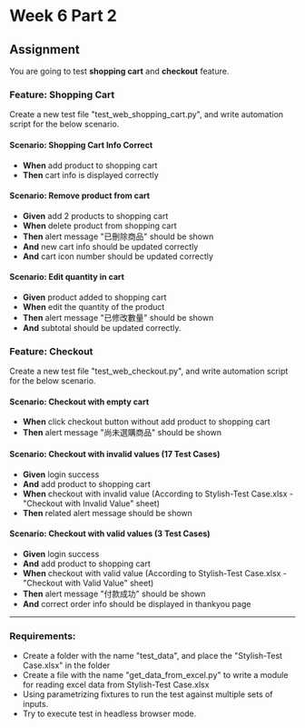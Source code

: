 # Week 6 Part 2

## Assignment
You are going to test **shopping cart** and **checkout** feature.

### Feature: Shopping Cart
Create a new test file "test_web_shopping_cart.py", and write automation script for the below scenario.

#### Scenario: Shopping Cart Info Correct
- **When** add product to shopping cart
- **Then** cart info is displayed correctly

#### Scenario: Remove product from cart
- **Given** add 2 products to shopping cart 
- **When** delete product from shopping cart
- **Then** alert message "已刪除商品" should be shown
- **And** new cart info should be updated correctly
- **And** cart icon number should be updated correctly

#### Scenario: Edit quantity in cart
- **Given** product added to shopping cart
- **When** edit the quantity of the product 
- **Then** alert message "已修改數量" should be shown
- **And** subtotal should be updated correctly.


### Feature: Checkout
Create a new test file "test_web_checkout.py", and write automation script for the below scenario.

#### Scenario: Checkout with empty cart
- **When** click checkout button without add product to shopping cart
- **Then** alert message "尚未選購商品" should be shown

#### Scenario: Checkout with invalid values (17 Test Cases)
- **Given** login success 
- **And** add product to shopping cart
- **When** checkout with invalid value (According to Stylish-Test Case.xlsx - "Checkout with Invalid Value" sheet)
- **Then** related alert message should be shown

#### Scenario: Checkout with valid values (3 Test Cases)
- **Given** login success 
- **And** add product to shopping cart
- **When** checkout with valid value (According to Stylish-Test Case.xlsx - "Checkout with Valid Value" sheet)
- **Then** alert message "付款成功" should be shown
- **And** correct order info should be displayed in thankyou page
---
### Requirements:
- Create a folder with the name "test_data", and place the "Stylish-Test Case.xlsx" in the folder
- Create a file with the name "get_data_from_excel.py" to write a module for reading excel data from Stylish-Test Case.xlsx
- Using parametrizing fixtures to run the test against multiple sets of inputs.
- Try to execute test in headless browser mode. 